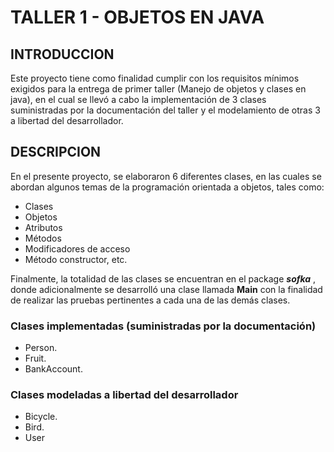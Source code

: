 # TALLER 1 - OBJETOS EN JAVA

## INTRODUCCION

Este proyecto tiene como finalidad cumplir con los requisitos mínimos exigidos para la entrega de primer taller (Manejo de objetos y clases en java),
en el cual se llevó a cabo la implementación de 3 clases suministradas por la documentación del taller y el modelamiento de otras 3 a libertad del desarrollador.

## DESCRIPCION

En el presente proyecto, se elaboraron 6 diferentes clases, en las cuales se abordan algunos temas de la programación orientada a objetos, tales como:

- Clases
- Objetos
- Atributos
- Métodos
- Modificadores de acceso
- Método constructor, etc.

Finalmente, la totalidad de las clases se encuentran en el package ***sofka*** , donde adicionalmente se desarrolló una clase llamada ****Main**** con la finalidad de
realizar las pruebas pertinentes a cada una de las demás clases.


### Clases implementadas (suministradas por la documentación)
- Person.
- Fruit.
- BankAccount.

### Clases modeladas a libertad del desarrollador
- Bicycle.
- Bird.
- User

